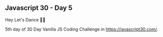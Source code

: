 ## Javascript 30 - Day 5
Hey Let's Dance 💃💃


5th day of 30 Day Vanilla JS Coding Challenge in https://javascript30.com/.